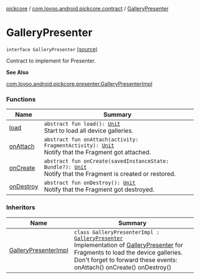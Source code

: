 [pickcore](../../index.md) / [com.lovoo.android.pickcore.contract](../index.md) / [GalleryPresenter](./index.md)

# GalleryPresenter

`interface GalleryPresenter` [(source)](https://github.com/lovoo/android-pickpic/blob/master/pickcore/pickcore/src/main/kotlin/com/lovoo/android/pickcore/contract/GalleryPresenter.kt#L26)

Contract to implement for Presenter.

**See Also**

[com.lovoo.android.pickcore.presenter.GalleryPresenterImpl](../../com.lovoo.android.pickcore.presenter/-gallery-presenter-impl/index.md)

### Functions

| Name | Summary |
|---|---|
| [load](load.md) | `abstract fun load(): `[`Unit`](https://kotlinlang.org/api/latest/jvm/stdlib/kotlin/-unit/index.html)<br>Start to load all device galleries. |
| [onAttach](on-attach.md) | `abstract fun onAttach(activity: FragmentActivity): `[`Unit`](https://kotlinlang.org/api/latest/jvm/stdlib/kotlin/-unit/index.html)<br>Notify that the Fragment got attached. |
| [onCreate](on-create.md) | `abstract fun onCreate(savedInstanceState: Bundle?): `[`Unit`](https://kotlinlang.org/api/latest/jvm/stdlib/kotlin/-unit/index.html)<br>Notify that the Fragment is created or restored. |
| [onDestroy](on-destroy.md) | `abstract fun onDestroy(): `[`Unit`](https://kotlinlang.org/api/latest/jvm/stdlib/kotlin/-unit/index.html)<br>Notify that the Fragment got destroyed. |

### Inheritors

| Name | Summary |
|---|---|
| [GalleryPresenterImpl](../../com.lovoo.android.pickcore.presenter/-gallery-presenter-impl/index.md) | `class GalleryPresenterImpl : `[`GalleryPresenter`](./index.md)<br>Implementation of [GalleryPresenter](./index.md) for Fragments to load the device galleries. Don't forget to forward these events: onAttach() onCreate() onDestroy() |
